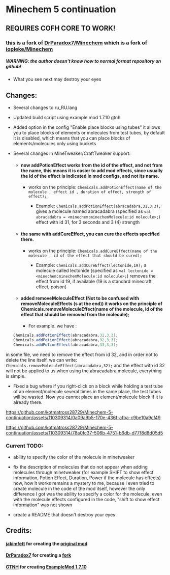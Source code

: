 # Minechem 5 continuation
## REQUIRES COFH CORE TO WORK!

### this is a fork of [DrParadox7/Minechem](https://github.com/DrParadox7/Minechem) which is a fork of [iopleke/Minechem](https://github.com/iopleke/Minechem)

##### WARNING: the author doesn't know how to normal format repository on github!
   - What you see next may destroy your eyes


## Changes:
+ Several changes to ru_RU.lang
+ Updated build script using example mod 1.7.10 gtnh
+ Added option in the config "Enable place blocks using tubes"
it allows you to place blocks of elements or molecules from test tubes, by default it is disabled, which means that you can place blocks of elements/molecules only using buckets
+ Several changes in MineTweaker/CraftTweaker support:

	- #### now addPotionEffect works from the id of the effect, and not from the name, this means it is easier to add mod effects, since usually the id of the effect is indicated in mod configs, and not its name.
	  - works on the principle:   `Chemicals.addPotionEffect(name of the molecule , effect id , duration of effect, strength of effect);`

           - Example: `Chemicals.addPotionEffect(abracadabra,31,3,3);` gives a molecule named abracadabra (specified as `val abracadabra = <minechem:minechemMolecule:id molecule>;`) effect with id 31, for 3 seconds and 3 (4) strength
	
	- #### the same with addCureEffect, you can cure the effects specified there.
      - works on the principle:   `Chemicals.addCureEffect(name of the molecule , id of the effect that should be cured);`

        - Example: `Chemicals.addCureEffect(lectonide,19);` a molecule called lectonide (specified as `val lectonide = <minechem:minechemMolecule:id molecule>;`) removes the effect from id 19, if available (19 is a standard minecraft effect, poison)
	
	- #### added removeMoleculeEffect (Not to be confused with removeMoleculeEffects (s at the end)) it works on the principle of Chemicals.removeMoleculeEffect(name of the molecule, id of the effect that should be removed from the molecule);
	    - For example. we have :
	```java
  Chemicals.addPotionEffect(abracadabra,31,3,3);
	Chemicals.addPotionEffect(abracadabra,32,3,3);
	Chemicals.addPotionEffect(abracadabra,33,3,3);
 in some file, we need to remove the effect from id 32, and in order not to delete the line itself, we can write:
	`Chemicals.removeMoleculeEffect(abracadabra,32);`
	and the effect with id 32 will not be applied to us when using the abracadabra molecule, everything is simple.




+ Fixed a bug where if you right-click on a block while holding a test tube of an element/molecule several times in the same place, the test tubes will be wasted. Now you cannot place an element/molecule block if it is already there.



https://github.com/kotmatross28729/Minechem-5-continuation/assets/110309314/0a09a9b5-170e-436f-afba-c9be10a9cf49




https://github.com/kotmatross28729/Minechem-5-continuation/assets/110309314/78a0fc37-506b-4751-b6db-d77f8d8d05d5






### Current TODO:

+ ability to specify the color of the molecule in minetweaker

+ fix the description of molecules that do not appear when adding molecules through minetweaker (for example SHIFT to show effect information, Potion Effect, Duration, Power if the molecule has effects) now, how it works remains a mystery to me, because I even tried to create molecule in the code of the mod itself, however the only difference I got was the ability to specify a color for the molecule, even with the molecule effects configured in the code, "shift to show effect information" was not shown

+ create a README that doesn't destroy your eyes


## Credits:

#### [jakimfett](https://github.com/jakimfett) for creating the [original mod](https://github.com/iopleke/Minechem/tree/master)
#### [DrParadox7](https://github.com/DrParadox7) for creating a [fork](https://github.com/DrParadox7/Minechem)
#### [GTNH](https://github.com/GTNewHorizons) for creating [ExampleMod 1.7.10](https://github.com/GTNewHorizons/ExampleMod1.7.10)
